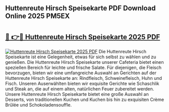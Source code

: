 ## Huttenreute Hirsch Speisekarte PDF Download Online 2025 PM5EX

# <h2><a href="http://gcd3hbg.nevu.top/?p=Huttenreute+Hirsch+Speisekarte">🔗 👉🔴 Huttenreute Hirsch Speisekarte 2025 PDF</a></h2>

[![Huttenreute Hirsch Speisekarte 2025 PDF](https://i.imgur.com/dBaPXMq.png)](http://gcd3hbg.nevu.top/?p=Huttenreute+Hirsch+Speisekarte)
Die Huttenreute Hirsch Speisekarte ist eine Gelegenheit, etwas für sich selbst zu wählen und zu genießen. Die Huttenreute Hirsch Speisekarte unserer Cafeteria bietet einen speziellen Bereich für leichte und frische Salate. Für diejenigen, die Fleisch bevorzugen, bieten wir eine umfangreiche Auswahl an Gerichten auf der Huttenreute Hirsch Speisekarte an: Rindfleisch, Schweinefleisch, Huhn und Fisch. Unseren Auserwählten bieten wir exquisite Gerichte wie Schaschlik und Steak an, die auf einem alten, natürlichen Feuer zubereitet werden. Unsere Huttenreute Hirsch Speisekarte bietet eine große Auswahl an Desserts, von traditionellen Kuchen und Kuchen bis hin zu exquisiten Crème Brûlée und Schokoladensouffle.
